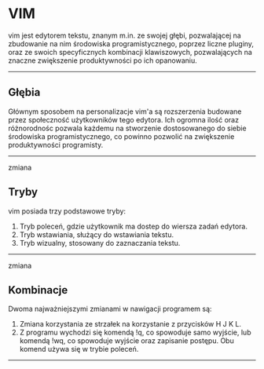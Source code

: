 # VIM #
vim jest edytorem tekstu, znanym m.in. ze swojej głębi, pozwalającej na zbudowanie na nim środowiska programistycznego, poprzez liczne pluginy, oraz ze swoich specyficznych kombinacji klawiszowych, pozwalających na znaczne zwiększenie produktywności po ich opanowaniu.
***

## Głębia ##
Głównym sposobem na personalizacje vim'a są rozszerzenia budowane przez społeczność użytkowników tego edytora. Ich ogromna ilość oraz różnorodnośc pozwala każdemu na stworzenie dostosowanego do siebie środowiska programistycznego, co powinno pozwolić na zwiększenie produktywności programisty.
***
zmiana

## Tryby ##
vim posiada trzy podstawowe tryby:
1. Tryb poleceń, gdzie użytkownik ma dostep do wiersza zadań edytora.
2. Tryb wstawiania, służący do wstawiania tekstu.
3. Tryb wizualny, stosowany do zaznaczania tekstu.
***
zmiana

## Kombinacje ##
Dwoma najważniejszymi zmianami w nawigacji programem są:
1. Zmiana korzystania ze strzałek na korzystanie z przycisków H J K L.
2. Z programu wychodzi się komendą !q, co spowoduje samo wyjście, lub komendą !wq, co spowoduje wyjście oraz zapisanie postępu. Obu komend używa się w trybie poleceń.
***
